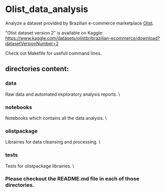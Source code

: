 # Olist_data_analysis

Analyze a dataset provided by Brazilian e-commerce marketplace [Olist](https://www.olist.com).

"Olist dataset version 2" is available on Kaggle:
https://www.kaggle.com/datasets/olistbr/brazilian-ecommerce/download?datasetVersionNumber=2

Check out Makefile for usefull command lines.

## directories content:

### data
Raw data and automated exploratory analysis reports.
\
### notebooks
Notebooks which contains all the data analysis.
\
### olistpackage
Librairies for data cleansing and processing.
\
### tests
Tests for olistpackage librairies.
\
### Please checkout the README.md file in each of those directories.
